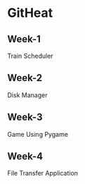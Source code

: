 # GitHeat

## Week-1
Train Scheduler
## Week-2
Disk Manager
## Week-3
Game Using Pygame
## Week-4
File Transfer Application

